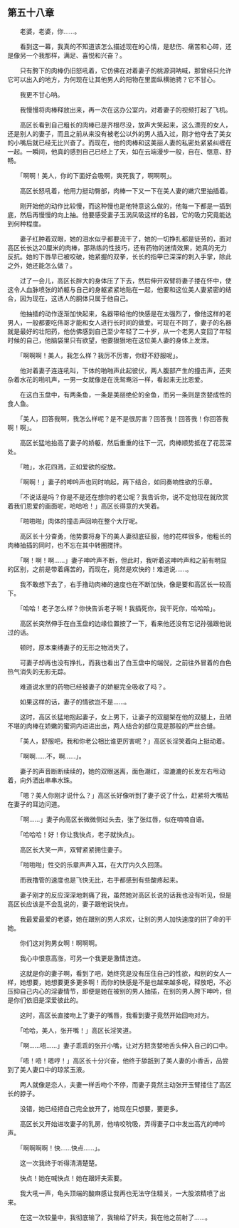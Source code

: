 ## 第五十八章

　　老婆，老婆，你……。

　　看到这一幕，我真的不知道该怎么描述现在的心情，是悲伤、痛苦和心碎，还是像另一个我那样，满足、喜悦和兴奋？。

　　只有胯下的肉棒仍旧怒吼着，它仿佛在对着妻子的桃源洞呐喊，那曾经只允许它可以出入的地方，为何现在让其他男人的阳物在里面纵横驰骋？它不甘心。

　　我更不甘心呐。

　　我慢慢将肉棒释放出来，再一次在这办公室内，对着妻子的视频打起了飞机。

　　高区长看到自己粗长的肉棒已是齐根尽没，放声大笑起来，这么漂亮的女人，还是别人的妻子，而且之前从来没有被老公以外的男人插入过，刚才他夺去了美女的小嘴后就已经无比兴奋了。而现在，他的肉棒和这美丽人妻的私密处紧紧纠缠在一起。一瞬间，他真的感到自己已经上了天，如在云端漫步一般，自在、惬意、舒畅。

　　「啊啊！美人，你的下面好会吸啊，爽死我了，啊啊啊」。

　　高区长怒吼着，他用力挺动臀部，肉棒一下又一下在美人妻的嫩穴里抽插着。

　　刚开始他的动作比较慢，而这种慢也是他特意这么做的，他每一下都是一插到底，然后再慢慢的向上抽。他要感受妻子玉涡凤吸这样的名器，它的吸力究竟能达到何种程度。

　　妻子红肿着双眼，她的泪水似乎都要流干了，她的一切挣扎都是徒劳的，面对高区长长达20厘米的肉棒，那熟练的性技巧，还有药物的迷情效果，她真的无力反抗。她的下唇早已被咬破，她紧握的双拳，长长的指甲已深深的刺入手掌，除此之外，她还能怎么做？。

　　过了一会儿，高区长胖大的身体压了下去，然后伸开双臂将妻子搂在怀中，使这令人血脉喷张的娇躯与自己的身躯紧紧地贴在一起，他要和这位美人妻紧密的结合，因为现在，这诱人的胴体只属于他自己。

　　他抽插的动作逐渐加快起来，名器带给他的快感是在太强烈了，像他这样的老男人，一般都要吃伟哥才能和女人进行长时间的做爱。可现在不同了，妻子的名器就是最好的壮阳药，他仿佛感到自己至少年轻了二十岁，从一个老男人变回了年轻时候的自己，他脑袋里只有欲望，他要狠狠地在这位美人妻的身体上发泄。

　　「啊啊啊！美人，我怎么样？我厉不厉害，你舒不舒服呢」。

　　他对着妻子连连吼叫，下体的啪啪声此起彼伏，两人腹部产生的撞击声，还夹杂着水花的啪叽声，一男一女就像是在洗鸳鸯浴一样，看起来无比恩爱。

　　在这白玉盘中，有两条鱼，一条是美丽绝伦的金鱼，而另一条则是贪婪成性的食人鱼。

　　「美人，回答我啊，我怎么样呢？是不是很厉害？回答我！回答我！你回答我啊！啊」。

　　高区长猛地抬高了妻子的娇躯，然后重重的往下一沉，肉棒顺势抵在了花蕊深处。

　　「啪」，水花四溅，正如爱欲的绽放。

　　「啊啊！」妻子的呻吟声也同时响起，两下结合，如同奏响性欲的乐章。

　　「不说话是吗？你是不是还在想你的老公呢？我告诉你，说不定他现在就欣赏着我们恩爱的画面呢，哈哈哈！」高区长得意的大笑着。

　　「啪啪啪」肉体的撞击声回响在整个大厅呢。

　　高区长十分奋勇，他势要将身下的美人妻彻底征服，他的花样很多，他粗长的肉棒抽插的同时，也不忘在其中转圈搅拌。

　　「啊！啊！啊……」妻子呻吟声不断，但此时，我听着这呻吟声和之前有明显的区别，之前是带着痛苦的，而现在，竟然是欢快的！难道说……。

　　我不敢想下去了，右手撸动肉棒的速度也在不断加快，像是要和高区长一较高下。

　　「哈哈！老子怎么样？你快告诉老子啊！我插死你，我干死你，哈哈哈」。

　　高区长突然伸手在白玉盘的边缘位置按了一下，看来他还没有忘记孙强跟他说过的话。

　　顿时，原本束缚妻子的无形之物消失了。

　　可妻子却再也没有挣扎，而我也看出了白玉盘中的端倪，之前往外冒着的白色热气消失的无影无踪。

　　难道说水里的药物已经被妻子的娇躯完全吸收了吗？。

　　如果这样的话，妻子的情欲岂不是……。

　　这时，高区长猛地抱起妻子，女上男下，让妻子的双腿架在他的双腿上，丑陋不堪的肉棒在娇嫩的蜜洞内进进出出，两人结合的部位竟是那般的严丝合缝。

　　「美人，舒服吧，我和你老公相比谁更厉害呢？」高区长淫笑着向上挺动着。

　　「啊啊……不，啊……」。

　　妻子的声音断断续续的，她的双眼迷离，面色潮红，湿漉漉的长发左右甩动着，向外洒出串串水珠。

　　「嗯？美人你刚才说什么？」高区长好像听到了妻子说了什么，赶紧将大嘴贴在妻子的耳边问道。

　　「啊……」妻子向高区长微微侧过头去，张了张红唇，似在喃喃自语。

　　「哈哈哈！好！你让我快点，老子就快点」。

　　高区长大笑一声，双臂紧紧拥住妻子。

　　「啪啪啪」性交的乐章声声入耳，在大厅内久久回荡。

　　而我撸管的速度也是飞快无比，右手都感到有些酸疼起来。

　　妻子刚才的反应深深地刺痛了我，虽然她对高区长说的话我也没有听见，但是高区长应该是不会乱说的，妻子跟他说快点。

　　我最爱最爱的老婆，她在跟别的男人求欢，让别的男人加快速度的拼了命的干她。

　　你们这对狗男女啊！啊啊啊。

　　我心中恨意高涨，可另一个我更是激情连连。

　　这就是你的妻子啊，看到了吧，她终究是没有压住自己的性欲，和别的女人一样，她想要，她想要更多更多啊！而你的快感是不是也越来越多呢，释放吧，不必压抑自己内心的淫妻情节，即便是她在被别的男人抽插，在别的男人胯下呻吟，但是你们依旧是深爱彼此的。

　　这时，高区长直接吻上了妻子的嘴唇，我看到妻子竟然开始回吻对方。

　　「哈哈，美人，张开嘴！」高区长淫笑道。

　　「啊……唔……」妻子乖乖的张开小嘴，让对方把贪婪地舌头伸入自己的口中。

　　「唔！唔！嗯哼！」高区长十分兴奋，他终于舔舐到了美人妻的小香舌，品尝到了美人妻口中的琼浆玉液。

　　两人就像是恋人，夫妻一样舌吻个不停，而妻子竟然主动张开玉臂搂住了高区长的脖子。

　　没错，她已经把自己完全放开了，她现在只想要，要更多。

　　高区长又开始进攻妻子的乳房，他啃咬吮吸，弄得妻子口中发出高亢的呻吟声。

　　「啊啊啊啊！快……快点……」。

　　这一次我终于听得清清楚楚。

　　快点！她在喊快点！她在跟奸夫索要。

　　我大吼一声，龟头顶端的酸麻感让我再也无法守住精关，一大股浓精喷了出来。

　　在这一次较量中，我彻底输了，我输给了奸夫，我在他之前射了……。

